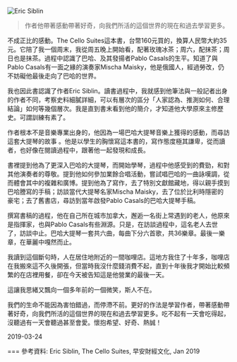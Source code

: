 ![Eric Siblin](https://upload-images.jianshu.io/upload_images/3128126-60528d68dc8d2ad5.png?imageMogr2/auto-orient/strip%7CimageView2/2/w/1240)

> 作者他帶著感動帶著好奇，向我們所活的這個世界的現在和過去學習更多。



不成正比的感動。The Cello Suites這本書，台幣160元買的，換算人民幣大約35元。它陪了我一個周末，我從周五晚上開始看，配著玫瑰冰茶；周六，配抹茶；周日也是抹茶。過程中認識了巴哈、及其發揚者Pablo Casals的生平。知道了與Pablo Casals有一面之緣的演奏家Mischa Maisky，他是俄國人，經過勞改，仍不妨礙他最後走向了巴哈的世界。

我也因此書認識了作者Eric Siblin。讀書過程中，我就感到他筆法與一般記者出身的作者不同，考察史料細膩詳細，可以有層次的區分「人家認為、推測如何、合理結論」如何等幾個層次。我是直到書末看到他的簡介，才知道他大學原來主修歷史。可謂訓練有素了。

作者根本不是音樂專業出身的，他因為一場巴哈大提琴音樂上獲得的感動，而尋訪這套大提琴的故事 。他是以學生的胸懷寫這本書的，寫作態度極其謙卑，從而讀者，也好像在閱讀過程中，跟著他一起發現和成長。

書裡提到他為了更深入巴哈的大提琴，而開始學琴，過程中他感受到的費勁，和對其他演奏者的尊敬。提到他如何參加業餘合唱活動，嘗試唱巴哈的一曲詠嘆調，從而體會其中的複雜和廣博。提到他為了寫作，去了特別文獻館藏地，得以親手摸到巴哈謄寫的手稿；訪談當代大提琴名家Mischa Maisky，去了位於比利時隱密的豪宅；去了舊書店，尋訪到當年啟發Pablo Casals的巴哈大提琴手稿。

撰寫書稿的過程，他在自己所在城市加拿大，邂逅一名街上常遇到的老人，他原來是指揮家，也與Pablo Casals有些淵源。只是，在訪談過程中，這名老人去世了，訪談中止。巴哈大提琴一套共六曲，每曲下分六首歌，共36樂章。最後一樂章，在華麗中嘎然而止。

我讀到這個斷句時，人在居住地附近的一間咖哩店。這地方我住了十年多，咖哩店在我搬來這不久後開張，但當時我沒什麼錢消費不起，直到十年後我才開始比較頻繁的在店裡用餐，卻在今天被告知這是他營業的最後一天。

這讓我思緒又飄向一個多年前的一個微笑，斯人不在。

我們的生命不能因為害怕錯過，而停滯不前。更好的作法是學習作者，帶著感動帶著好奇，向我們所活的這個世界的現在和過去學習更多。吃不起有一天會吃得起，沒聽過有一天會聽過甚至會愛。懷抱希望、好奇、熱誠！









2019-03-24

===
參考資料:
Eric Siblin, The Cello Suites, 早安財經文化, Jan 2019
